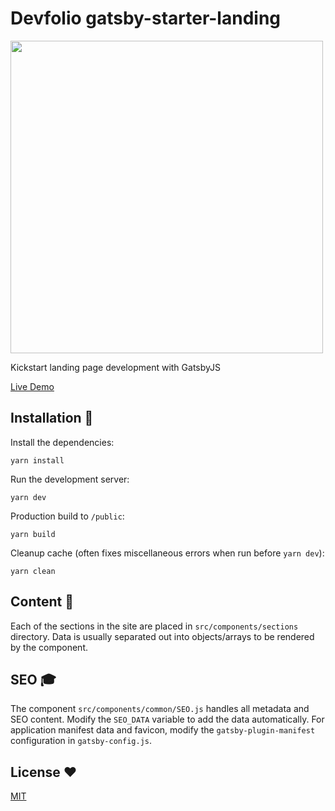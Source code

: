 # Devfolio gatsby-starter-landing
<img src="https://www.gatsbyjs.com/static/9a172caa0d7bafa251ede1162087bded/2821d/home-page_fast-to-build.webp" align="center" width="500px">

Kickstart landing page development with GatsbyJS

[Live Demo](http://devfolio-gatsby-starter.surge.sh)

## Installation :tada:

Install the dependencies:

```
yarn install
```

Run the development server:

```
yarn dev
```

Production build to `/public`:

```
yarn build
```

Cleanup cache (often fixes miscellaneous errors when run before `yarn dev`):

```
yarn clean
```

## Content :page_with_curl:

Each of the sections in the site are placed in `src/components/sections` directory. Data is usually separated out into objects/arrays to be rendered by the component.

## SEO :mortar_board:

The component `src/components/common/SEO.js` handles all metadata and SEO content. Modify the `SEO_DATA` variable to add the data automatically. For application manifest data and favicon, modify the `gatsby-plugin-manifest` configuration in `gatsby-config.js`.

## License :hearts:

[MIT](https://github.com/devfolioco/devfolio-gatsby-starter/blob/master/LICENSE)
